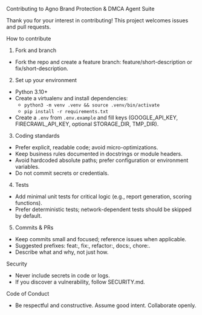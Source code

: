 Contributing to Agno Brand Protection & DMCA Agent Suite

Thank you for your interest in contributing! This project welcomes issues and pull requests.

How to contribute

1. Fork and branch

- Fork the repo and create a feature branch: feature/short-description or fix/short-description.

2. Set up your environment

- Python 3.10+
- Create a virtualenv and install dependencies:
  - `python3 -m venv .venv && source .venv/bin/activate`
  - `pip install -r requirements.txt`
- Create a `.env` from `.env.example` and fill keys (GOOGLE_API_KEY, FIRECRAWL_API_KEY, optional STORAGE_DIR, TMP_DIR).

3. Coding standards

- Prefer explicit, readable code; avoid micro-optimizations.
- Keep business rules documented in docstrings or module headers.
- Avoid hardcoded absolute paths; prefer configuration or environment variables.
- Do not commit secrets or credentials.

4. Tests

- Add minimal unit tests for critical logic (e.g., report generation, scoring functions).
- Prefer deterministic tests; network-dependent tests should be skipped by default.

5. Commits & PRs

- Keep commits small and focused; reference issues when applicable.
- Suggested prefixes: feat:, fix:, refactor:, docs:, chore:.
- Describe what and why, not just how.

Security

- Never include secrets in code or logs.
- If you discover a vulnerability, follow SECURITY.md.

Code of Conduct

- Be respectful and constructive. Assume good intent. Collaborate openly.
